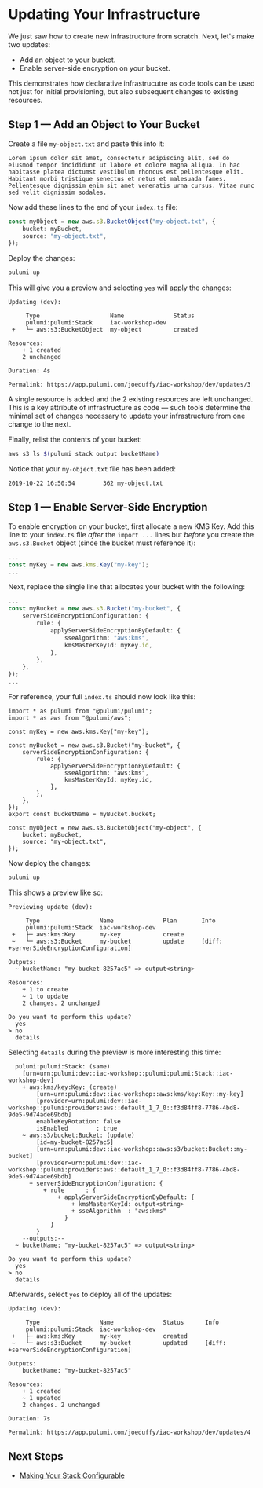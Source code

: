 # Updating Your Infrastructure

We just saw how to create new infrastructure from scratch. Next, let's make two updates:

* Add an object to your bucket.
* Enable server-side encryption on your bucket.

This demonstrates how declarative infrastrucutre as code tools can be used not just for initial provisioning, but also subsequent changes to existing resources.

## Step 1 &mdash; Add an Object to Your Bucket

Create a file `my-object.txt` and paste this into it:

```
Lorem ipsum dolor sit amet, consectetur adipiscing elit, sed do eiusmod tempor incididunt ut labore et dolore magna aliqua. In hac habitasse platea dictumst vestibulum rhoncus est pellentesque elit. Habitant morbi tristique senectus et netus et malesuada fames. Pellentesque dignissim enim sit amet venenatis urna cursus. Vitae nunc sed velit dignissim sodales.
```

Now add these lines to the end of your `index.ts` file:

```typescript
const myObject = new aws.s3.BucketObject("my-object.txt", {
    bucket: myBucket,
    source: "my-object.txt",
});
```

Deploy the changes:

```bash
pulumi up
```

This will give you a preview and selecting `yes` will apply the changes:

```
Updating (dev):

     Type                    Name              Status
     pulumi:pulumi:Stack     iac-workshop-dev
 +   └─ aws:s3:BucketObject  my-object         created

Resources:
    + 1 created
    2 unchanged

Duration: 4s

Permalink: https://app.pulumi.com/joeduffy/iac-workshop/dev/updates/3
```

A single resource is added and the 2 existing resources are left unchanged. This is a key attribute of infrastructure as code &mdash; such tools determine the minimal set of changes necessary to update your infrastructure from one change to the next.

Finally, relist the contents of your bucket:

```bash
aws s3 ls $(pulumi stack output bucketName)
```

Notice that your `my-object.txt` file has been added:

```
2019-10-22 16:50:54        362 my-object.txt
```

## Step 1 &mdash; Enable Server-Side Encryption

To enable encryption on your bucket, first allocate a new KMS Key. Add this line to your `index.ts` file _after_ the `import ...` lines but _before_ you create the `aws.s3.Bucket` object (since the bucket must reference it):

```typescript
...
const myKey = new aws.kms.Key("my-key");
...
```

Next, replace the single line that allocates your bucket with the following:

```typescript
...
const myBucket = new aws.s3.Bucket("my-bucket", {
    serverSideEncryptionConfiguration: {
        rule: {
            applyServerSideEncryptionByDefault: {
                sseAlgorithm: "aws:kms",
                kmsMasterKeyId: myKey.id,
            },
        },
    },
});
...
```

For reference, your full `index.ts` should now look like this:

```
import * as pulumi from "@pulumi/pulumi";
import * as aws from "@pulumi/aws";

const myKey = new aws.kms.Key("my-key");

const myBucket = new aws.s3.Bucket("my-bucket", {
    serverSideEncryptionConfiguration: {
        rule: {
            applyServerSideEncryptionByDefault: {
                sseAlgorithm: "aws:kms",
                kmsMasterKeyId: myKey.id,
            },
        },
    },
});
export const bucketName = myBucket.bucket;

const myObject = new aws.s3.BucketObject("my-object", {
    bucket: myBucket,
    source: "my-object.txt",
});
```

Now deploy the changes:

```bash
pulumi up
```

This shows a preview like so:

```
Previewing update (dev):

     Type                 Name              Plan       Info
     pulumi:pulumi:Stack  iac-workshop-dev
 +   ├─ aws:kms:Key       my-key            create
 ~   └─ aws:s3:Bucket     my-bucket         update     [diff: +serverSideEncryptionConfiguration]

Outputs:
  ~ bucketName: "my-bucket-8257ac5" => output<string>

Resources:
    + 1 to create
    ~ 1 to update
    2 changes. 2 unchanged

Do you want to perform this update?
  yes
> no
  details
```

Selecting `details` during the preview is more interesting this time:

```
  pulumi:pulumi:Stack: (same)
    [urn=urn:pulumi:dev::iac-workshop::pulumi:pulumi:Stack::iac-workshop-dev]
    + aws:kms/key:Key: (create)
        [urn=urn:pulumi:dev::iac-workshop::aws:kms/key:Key::my-key]
        [provider=urn:pulumi:dev::iac-workshop::pulumi:providers:aws::default_1_7_0::f3d84ff8-7786-4bd8-9de5-9d74ade69bdb]
        enableKeyRotation: false
        isEnabled        : true
    ~ aws:s3/bucket:Bucket: (update)
        [id=my-bucket-8257ac5]
        [urn=urn:pulumi:dev::iac-workshop::aws:s3/bucket:Bucket::my-bucket]
        [provider=urn:pulumi:dev::iac-workshop::pulumi:providers:aws::default_1_7_0::f3d84ff8-7786-4bd8-9de5-9d74ade69bdb]
      + serverSideEncryptionConfiguration: {
          + rule      : {
              + applyServerSideEncryptionByDefault: {
                  + kmsMasterKeyId: output<string>
                  + sseAlgorithm  : "aws:kms"
                }
            }
        }
    --outputs:--
  ~ bucketName: "my-bucket-8257ac5" => output<string>

Do you want to perform this update?
  yes
> no
  details
```

Afterwards, select `yes` to deploy all of the updates:

```
Updating (dev):

     Type                 Name              Status      Info
     pulumi:pulumi:Stack  iac-workshop-dev
 +   ├─ aws:kms:Key       my-key            created
 ~   └─ aws:s3:Bucket     my-bucket         updated     [diff: +serverSideEncryptionConfiguration]

Outputs:
    bucketName: "my-bucket-8257ac5"

Resources:
    + 1 created
    ~ 1 updated
    2 changes. 2 unchanged

Duration: 7s

Permalink: https://app.pulumi.com/joeduffy/iac-workshop/dev/updates/4
```

## Next Steps

* [Making Your Stack Configurable](./05-making-your-stack-configurable.md)
